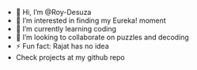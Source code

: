 - 👋 Hi, I’m @Roy-Desuza
- 👀 I’m interested in finding my Eureka! moment
- 🌱 I’m currently learning coding
- 💞️ I’m looking to collaborate on puzzles and decoding
- ⚡ Fun fact: Rajat has no idea
- Check projects at my github repo
<!---
Roy-Dinesh/Roy-Dinesh is a ✨ special ✨ repository because its `README.md` (this file) appears on your GitHub profile.
You can click the Preview link to take a look at your changes.
--->

